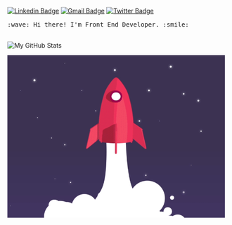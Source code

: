 [![Linkedin Badge](http://img.shields.io/badge/-gabrielgomesferraz-blue?style=flat-square&logo=Linkedin&logoColor=white&link=https://www.linkedin.com/in/gabrielgomesferraz)](https://www.linkedin.com/in/gabrielgomesferraz/) [![Gmail Badge](https://img.shields.io/badge/-gabrielgomes639@gmail.com-c14438?style=flat-square&logo=Gmail&logoColor=white&link=mailto:gabrielgomes639@gmail.com)](mailto:gabrielgomes639@gmail.com) [![Twitter Badge](http://img.shields.io/badge/-gabrielgomesferraz-deepskyblue?style=flat-square&logo=Twitter&logoColor=white&link=https://twitter.com/gabrielhgferraz)](https://twitter.com/gabrielhgferraz)

<p>
  <samp>
    :wave: Hi there! I'm Front End Developer. :smile:
  </samp>
  <br>
  <br>
</p>

![My GitHub Stats](https://github-readme-stats.vercel.app/api?username=gabrielgomesferraz&show_icons=true&theme=dracula)
 
<img width="495" src="https://raw.githubusercontent.com/gabrielgomesferraz/gabrielgomesferraz/master/assets/images/rocket.gif" />
